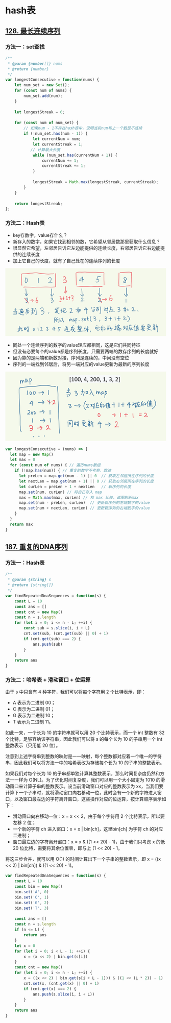 # hash表

## [128. 最长连续序列](https://leetcode-cn.com/problems/longest-consecutive-sequence/)

### 方法一：set查找

```js
/**
 * @param {number[]} nums
 * @return {number}
 */
var longestConsecutive = function(nums) {
    let num_set = new Set();
    for (const num of nums) {
        num_set.add(num);
    }

    let longestStreak = 0;

    for (const num of num_set) {
        // 如果num - 1不存在hash表中，说明当前num和上一个数是不连续
        if (!num_set.has(num - 1)) {
            let currentNum = num;
            let currentStreak = 1;
		   // 计算最大长度
            while (num_set.has(currentNum + 1)) {
                currentNum += 1;
                currentStreak += 1;
            }

            longestStreak = Math.max(longestStreak, currentStreak);
        }
    }

    return longestStreak;   
};
```

### 方法二：Hash表

- key存数字，value存什么？
- 新存入的数字，如果它找到相邻的数，它希望从邻居数那里获取什么信息？
- 很显然它希望，左邻居告诉它左边能提供的连续长度，右邻居告诉它右边能提供的连续长度
- 加上它自己的长度，就有了自己处在的连续序列的长度

![](./images/128.png)

- 同处一个连续序列的数字的value理应都相同，这是它们共同特征
- 但没有必要每个的value都是序列长度，只需要两端的数存序列的长度就好
- 因为靠的是两端和新数对接，序列是连续的，中间没有空位
- 序列的一端找到邻居后，将另一端对应的value更新为最新的序列长度

![](./images/128-2.png)

```js
var longestConsecutive = (nums) => {
  let map = new Map()
  let max = 0
  for (const num of nums) { // 遍历nums数组
    if (!map.has(num)) { // 重复的数字不考察，跳过
      let preLen = map.get(num - 1) || 0  // 获取左邻居所在序列的长度 
      let nextLen = map.get(num + 1) || 0 // 获取右邻居所在序列的长度 
      let curLen = preLen + 1 + nextLen   // 新序列的长度
      map.set(num, curLen) // 将自己存入 map
      max = Math.max(max, curLen) // 和 max 比较，试图刷新max
      map.set(num - preLen, curLen)  // 更新新序列的左端数字的value
      map.set(num + nextLen, curLen) // 更新新序列的右端数字的value
    }
  }
  return max
}
```

## [187. 重复的DNA序列](https://leetcode-cn.com/problems/repeated-dna-sequences/)

### 方法一：Hash表

```js
/**
 * @param {string} s
 * @return {string[]}
 */
var findRepeatedDnaSequences = function(s) {
    const L = 10
    const ans = []
    const cnt = new Map()
    const n = s.length
    for (let i = 0; i <= n - L; ++i) {
        const sub = s.slice(i, i + L)
        cnt.set(sub, (cnt.get(sub) || 0) + 1)
        if (cnt.get(sub) === 2) {
            ans.push(sub)
        }
    }
    return ans
}
```

### 方法二：哈希表 + 滑动窗口 + 位运算

由于 s 中只含有 4 种字符，我们可以将每个字符用 2 个比特表示，即：

- A 表示为二进制 00；
- C 表示为二进制 01；
- G 表示为二进制 10；
- T 表示为二进制 11。

如此一来，一个长为 10 的字符串就可以用 20 个比特表示，而一个 int 整数有 32 个比特，足够容纳该字符串，因此我们可以将 s 的每个长为 10 的子串用一个 int 整数表示（只用低 20 位）。

注意到上述字符串到整数的映射是一一映射，每个整数都对应着一个唯一的字符串，因此我们可以将方法一中的哈希表改为存储每个长为 10 的子串的整数表示。

如果我们对每个长为 10 的子串都单独计算其整数表示，那么时间复杂度仍然和方法一一样为 O(NL)。为了优化时间复杂度，我们可以用一个大小固定为 1010 的滑动窗口来计算子串的整数表示。设当前滑动窗口对应的整数表示为 xx，当我们要计算下一个子串时，就将滑动窗口向右移动一位，此时会有一个新的字符进入窗口，以及窗口最左边的字符离开窗口，这些操作对应的位运算，按计算顺序表示如下：

- 滑动窗口向右移动一位：x = x << 2，由于每个字符用 2 个比特表示，所以要左移 2 位；
- 一个新的字符 ch 进入窗口：x = x | bin[ch]，这里bin[ch] 为字符 ch 的对应二进制；
- 窗口最左边的字符离开窗口：x = x & ((1 << 20) - 1)，由于我们只考虑 x 的低 20 位比特，需要将其余位置零，即与上 (1 << 20) - 1。

将这三步合并，就可以用 O(1) 的时间计算出下一个子串的整数表示，即 x = ((x << 2) | bin[ch]) & ((1 << 20) - 1)。

```js
var findRepeatedDnaSequences = function(s) {
    const L = 10
    const bin = new Map()
    bin.set('A', 0)
    bin.set('C', 1)
    bin.set('G', 2)
    bin.set('T', 3)
    
    const ans = []
    const n = s.length
    if (n <= L) {
        return ans
    }
    let x = 0
    for (let i = 0; i < L - 1; ++i) {
        x = (x << 2) | bin.get(s[i])
    }
    const cnt = new Map()
    for (let i = 0; i <= n - L; ++i) {
        x = ((x << 2) | bin.get(s[i + L - 1])) & ((1 << (L * 2)) - 1)
        cnt.set(x, (cnt.get(x) || 0) + 1)
        if (cnt.get(x) === 2) {
            ans.push(s.slice(i, i + L))
        }
    }
    return ans
}
```

